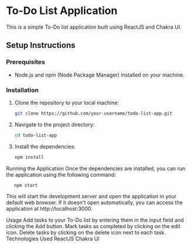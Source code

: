 # To-Do List Application

This is a simple To-Do list application built using ReactJS and Chakra UI.

## Setup Instructions

### Prerequisites

- Node.js and npm (Node Package Manager) installed on your machine.

### Installation

1. Clone the repository to your local machine:

   ```bash
   git clone https://github.com/your-username/todo-list-app.git

2. Navigate to the project directory:

   ```bash
   cd todo-list-app

3. Install the dependencies:

   ```bash
   npm install

Running the Application
Once the dependencies are installed, you can run the application using the following command:

       npm start

This will start the development server and open the application in your default web browser. If it doesn't open automatically, you can access the application at http://localhost:3000.

Usage
Add tasks to your To-Do list by entering them in the input field and clicking the Add button.
Mark tasks as completed by clicking on the edit icon.
Delete tasks by clicking on the delete icon next to each task.
Technologies Used
ReactJS
Chakra UI
